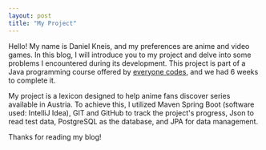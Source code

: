 ```yaml
---
layout: post
title: "My Project"
---
```


Hello! My name is Daniel Kneis, and my preferences are anime and video games. In this blog, I will introduce you to my project and delve into some problems I encountered during its development. This project is part of a Java programming course offered by [everyone codes](https://everyonecodes.io/), and we had 6 weeks to complete it.

My project is a lexicon designed to help anime fans discover series available in Austria. To achieve this, I utilized Maven Spring Boot (software used: IntelliJ Idea), GIT and GitHub to track the project's progress, Json to read test data, PostgreSQL as the database, and JPA for data management.

Thanks for reading my blog!